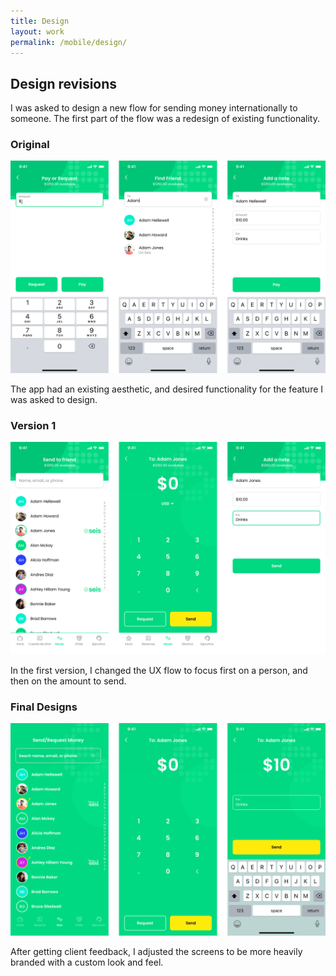 ```yaml
---
title: Design
layout: work
permalink: /mobile/design/
---
```


<div class="entry-content">
    <h2>Design revisions</h2>
    <p class="inner">I was asked to design a new flow for sending money internationally to someone. The first part of the flow was a redesign of existing functionality.</p>
    <div class="entries-grid">
        <div class="entry">
            <h3 class="entry-title">Original</h3>
            <img src="/assets/images/original-design.png" class="entry-image" alt="Original designs">
            <p class="entry-excerpt">The app had an existing aesthetic, and desired functionality for the feature I was asked to design.</p>
        </div>
        <div class="entry">
            <h3 class="entry-title">Version 1</h3>
            <img src="/assets/images/version-one.png" class="entry-image" alt="Design iteration">
            <p class="entry-excerpt">In the first version, I changed the UX flow to focus first on a person, and then on the amount to send.</p>
        </div>
        <div class="entry">
            <h3 class="entry-title">Final Designs</h3>
            <img src="/assets/images/final-design.png" class="entry-image" alt="Final designs">
            <p class="entry-excerpt">After getting client feedback, I adjusted the screens to be more heavily branded with a custom look and feel.</p>
        </div>
    </div>
</div>
